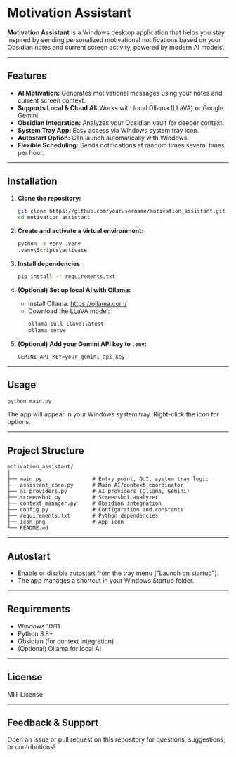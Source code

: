 # Motivation Assistant

**Motivation Assistant** is a Windows desktop application that helps you stay inspired by sending personalized motivational notifications based on your Obsidian notes and current screen activity, powered by modern AI models.

---

## Features

- **AI Motivation:** Generates motivational messages using your notes and current screen context.
- **Supports Local & Cloud AI:** Works with local Ollama (LLaVA) or Google Gemini.
- **Obsidian Integration:** Analyzes your Obsidian vault for deeper context.
- **System Tray App:** Easy access via Windows system tray icon.
- **Autostart Option:** Can launch automatically with Windows.
- **Flexible Scheduling:** Sends notifications at random times several times per hour.

---

## Installation

1. **Clone the repository:**
    ```bash
    git clone https://github.com/yourusername/motivation_assistant.git
    cd motivation_assistant
    ```

2. **Create and activate a virtual environment:**
    ```bash
    python -m venv .venv
    .venv\Scripts\activate
    ```

3. **Install dependencies:**
    ```bash
    pip install -r requirements.txt
    ```

4. **(Optional) Set up local AI with Ollama:**
    - Install Ollama: https://ollama.com/
    - Download the LLaVA model:
      ```bash
      ollama pull llava:latest
      ollama serve
      ```

5. **(Optional) Add your Gemini API key to `.env`:**
    ```
    GEMINI_API_KEY=your_gemini_api_key
    ```

---

## Usage

```bash
python main.py
```

The app will appear in your Windows system tray. Right-click the icon for options.

---

## Project Structure

```
motivation_assistant/
│
├── main.py                # Entry point, GUI, system tray logic
├── assistant_core.py      # Main AI/context coordinator
├── ai_providers.py        # AI providers (Ollama, Gemini)
├── screenshot.py          # Screenshot analyzer
├── context_manager.py     # Obsidian integration
├── config.py              # Configuration and constants
├── requirements.txt       # Python dependencies
├── icon.png               # App icon
└── README.md
```

---

## Autostart

- Enable or disable autostart from the tray menu ("Launch on startup").
- The app manages a shortcut in your Windows Startup folder.

---

## Requirements

- Windows 10/11
- Python 3.8+
- Obsidian (for context integration)
- (Optional) Ollama for local AI

---

## License

MIT License

---

## Feedback & Support

Open an issue or pull request on this repository for questions, suggestions, or contributions!
